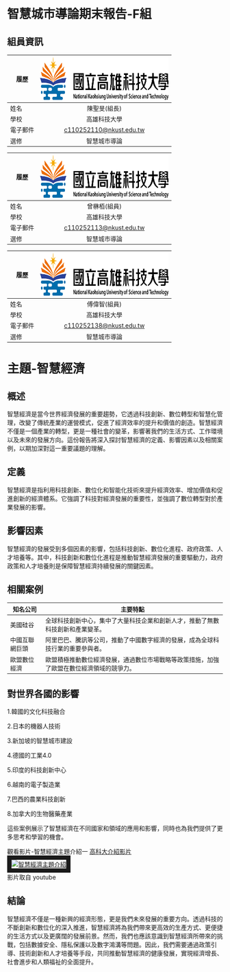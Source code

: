 # 智慧城市導論期末報告-F組

## 組員資訊
|      履歷        |<img src="https://github.com/C110252110/C110252110/blob/main/182513897.png" width=300 height=100/>|
| ---------------- |:-----------------------------:|
| 姓名             | 陳聖旻(組長)                  |
| 學校             | 高雄科技大學                  |
| 電子郵件         | c110252110@nkust.edu.tw          |
| 選修             | 智慧城市導論                  |

|      履歷        |<img src="https://github.com/C110252110/C110252110/blob/main/182513897.png" width=300 height=100/>|
| ---------------- |:-----------------------------:|
| 姓名             | 曾楙栢(組員)             |
| 學校             | 高雄科技大學                  |
| 電子郵件         | c110252113@nkust.edu.tw          |
| 選修             | 智慧城市導論                  |

|      履歷        |<img src="https://github.com/C110252110/C110252110/blob/main/182513897.png" width=300 height=100/>|
| ---------------- |:-----------------------------:|
| 姓名             | 傅偉智(組員)                |
| 學校             | 高雄科技大學                  |
| 電子郵件         | c110252138@nkust.edu.tw          |
| 選修             | 智慧城市導論                  |

# 主題-智慧經濟



## 概述
智慧經濟是當今世界經濟發展的重要趨勢，它透過科技創新、數位轉型和智慧化管理，改變了傳統產業的運營模式，促進了經濟效率的提升和價值的創造。智慧經濟不僅是一個產業的轉型，更是一種社會的變革，影響著我們的生活方式、工作環境以及未來的發展方向。這份報告將深入探討智慧經濟的定義、影響因素以及相關案例，以期加深對這一重要議題的理解。

## 定義
智慧經濟是指利用科技創新、數位化和智能化技術來提升經濟效率、增加價值和促進創新的經濟體系。它強調了科技對經濟發展的重要性，並強調了數位轉型對於產業發展的影響。

## 影響因素
智慧經濟的發展受到多個因素的影響，包括科技創新、數位化進程、政府政策、人才培養等。其中，科技創新和數位化進程是推動智慧經濟發展的重要驅動力，政府政策和人才培養則是保障智慧經濟持續發展的關鍵因素。

## 相關案例
| 知名公司         | 主要特點                                                                                           |
|--------------|---------------------------------------------------------------------------------------------------|
| 美國硅谷     | 全球科技創新中心，集中了大量科技企業和創新人才，推動了無數科技創新和產業變革。               |
| 中國互聯網巨頭 | 阿里巴巴、騰訊等公司，推動了中國數字經濟的發展，成為全球科技行業的重要參與者。             |
| 歐盟數位經濟 | 歐盟積極推動數位經濟發展，通過數位市場戰略等政策措施，加強了歐盟在數位經濟領域的競爭力。    |

## 對世界各國的影響

1.韓國的文化科技融合

2.日本的機器人技術

3.新加坡的智慧城市建設

4.德國的工業4.0

5.印度的科技創新中心

6.越南的電子製造業

7.巴西的農業科技創新

8.加拿大的生物醫藥產業


這些案例展示了智慧經濟在不同國家和領域的應用和影響，同時也為我們提供了更多思考和學習的機會。


觀看影片-智慧經濟主題介紹一
<a href="https://www.youtube.com/watch?v=h-z4AYaP4cc" target="_blank">高科大介紹影片</a>
<br>
<a href="http://www.youtube.com/watch?feature=player_embedded&v=h-z4AYaP4cc" target="_blank"><img src="http://img.youtube.com/vi/h-z4AYaP4cc/0.jpg" 
alt="智慧經濟主題介紹" width="800" height="500" border="10" /></a>
<br>影片取自 youtube

## 結論
智慧經濟不僅是一種新興的經濟形態，更是我們未來發展的重要方向。透過科技的不斷創新和數位化的深入推進，智慧經濟將為我們帶來更高效的生產方式、更便捷的生活方式以及更廣闊的發展前景。然而，我們也應該意識到智慧經濟所帶來的挑戰，包括數據安全、隱私保護以及數字鴻溝等問題。因此，我們需要通過政策引導、技術創新和人才培養等手段，共同推動智慧經濟的健康發展，實現經濟增長、社會進步和人類福祉的全面提升。
